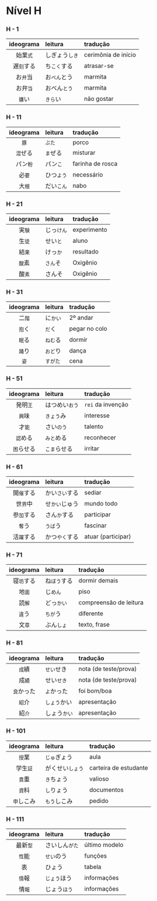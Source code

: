 # Nível H

### H - 1

| ideograma | leitura | tradução |
|:---------:|:--------|:---------|
| 始業```式``` | しぎょう```しき``` | cerimônia de início |
| 遅```刻```する | ち```こく```する | atrasar-se |
| お```弁```当 | お```べん```とう | marmita |
| お弁```当``` | おべん```とう``` | marmita |
| ```嫌```い | ```きら```い | não gostar |


### H - 11

| ideograma | leitura | tradução |
|:---------:|:--------|:---------|
| ```豚``` | ```ぶた``` | porco |
| ```混```ぜる | ```ま```ぜる | misturar |
| パン```粉``` | パン```こ``` | farinha de rosca |
| 必```要``` | ひつ```よう``` | necessário |
| 大```根``` | だい```こん``` | nabo |


### H - 21

| ideograma | leitura | tradução |
|:---------:|:--------|:---------|
| 実```験``` | じっ```けん``` | experimento |
| 生```徒``` | せい```と``` | aluno |
| 結```果``` | けっ```か``` | resultado |
| ```酸```素 | ```さん```そ | Oxigênio |
| 酸```素``` | さんそ | Oxigênio |


### H - 31

| ideograma | leitura | tradução |
|:---------:|:--------|:---------|
| 二```階``` | に```かい``` | 2º andar |
| ```抱```く | ```だ```く | pegar no colo |
| ```眠```る | ```ねむ```る | dormir |
| ```踊```り | ```おど```り | dança |
| ```姿``` | ```すがた``` | cena |


### H - 51

| ideograma | leitura | tradução |
|:---------:|:--------|:---------|
| 発明```王``` | はつめい```おう``` | ```rei``` da invenção |
| ```興```味 | ```きょう```み | interesse |
| 才```能``` | さい```のう``` | talento |
| ```認```める | ```みと```める | reconhecer |
| ```困```らせる | ```こま```らせる | irritar |


### H - 61

| ideograma | leitura | tradução |
|:---------:|:--------|:---------|
| 開```催```する | かい```さい```する | sediar |
| 世```界```中 | せ```かい```じゅう | mundo todo |
| 参```加```する | さん```か```する | participar |
| ```奪```う | ```うば```う | fascinar |
| 活```躍```する | かつ```やく```する | atuar (participar) |


### H - 71

| ideograma | leitura | tradução |
|:---------:|:--------|:---------|
| 寝```坊```する | ね```ぼう```する | dormir demais |
| 地```面``` | じ```めん``` | piso |
| 読```解``` | どっ```かい``` | compreensão de leitura |
| ```違```う | ```ちが```う | diferente |
| 文```章``` | ぶん```しょ``` | texto, frase |


### H - 81

| ideograma | leitura | tradução |
|:---------:|:--------|:---------|
| ```成```績 | ```せい```せき | nota (de teste/prova) |
| 成```績``` | せい```せき``` | nota (de teste/prova) |
| ```良```かった | ```よ```かった | foi bom/boa |
| ```紹```介 | ```しょう```かい | apresentação |
| 紹```介``` | しょう```かい``` | apresentação |


### H - 101

| ideograma | leitura | tradução |
|:---------:|:--------|:---------|
| ```授```業 | ```じゅ```ぎょう | aula |
| 学生```証``` | がくせい```しょう``` | carteira de estudante |
| ```貴```重 | ```き```ちょう | valioso |
| ```資```料 | ```し```りょう | documentos |
| ```申```しこみ | ```もう```しこみ | pedido |


### H - 111

| ideograma | leitura | tradução |
|:---------:|:--------|:---------|
| 最新```型``` | さいしん```がた``` | último modelo |
| ```性```能 | ```せい```のう | funções |
| 表 | ひょう | tabela |
| ```情```報 | ```じょう```ほう | informações |
| 情```報``` | じょう```ほう``` | informações |